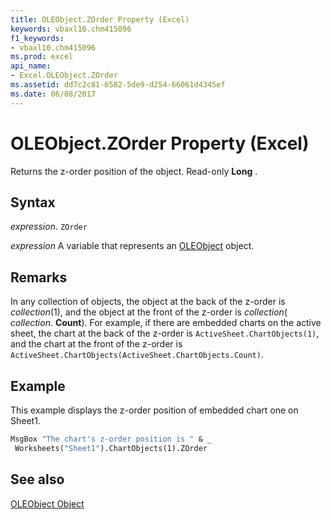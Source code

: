```yaml
---
title: OLEObject.ZOrder Property (Excel)
keywords: vbaxl10.chm415096
f1_keywords:
- vbaxl10.chm415096
ms.prod: excel
api_name:
- Excel.OLEObject.ZOrder
ms.assetid: dd7c2c81-6582-5de9-d254-66061d4345ef
ms.date: 06/08/2017
---
```



# OLEObject.ZOrder Property (Excel)

Returns the z-order position of the object. Read-only  **Long** .


## Syntax

 _expression_. `ZOrder`

 _expression_ A variable that represents an [OLEObject](./Excel.OLEObject.md) object.


## Remarks

In any collection of objects, the object at the back of the z-order is  _collection_(1), and the object at the front of the z-order is  _collection_( _collection_. **Count**). For example, if there are embedded charts on the active sheet, the chart at the back of the z-order is `ActiveSheet.ChartObjects(1)`, and the chart at the front of the z-order is  `ActiveSheet.ChartObjects(ActiveSheet.ChartObjects.Count)`.


## Example

This example displays the z-order position of embedded chart one on Sheet1.


```vb
MsgBox "The chart's z-order position is " & _ 
 Worksheets("Sheet1").ChartObjects(1).ZOrder
```


## See also


[OLEObject Object](Excel.OLEObject.md)

